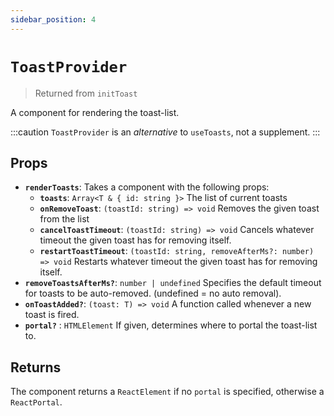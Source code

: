 ```yaml
---
sidebar_position: 4
---
```


# `ToastProvider`

> Returned from `initToast`

A component for rendering the toast-list.

:::caution
`ToastProvider` is an _alternative_ to `useToasts`, not a supplement.
:::

## Props

- **`renderToasts`**: Takes a component with the following props:
  - **`toasts`**: `Array<T & { id: string }>` The list of current toasts
  - **`onRemoveToast`**: `(toastId: string) => void` Removes the given toast from the list
  - **`cancelToastTimeout`**: `(toastId: string) => void` Cancels whatever timeout the given toast has for removing itself.
  - **`restartToastTimeout`**: `(toastId: string, removeAfterMs?: number) => void` Restarts whatever timeout the given toast has for removing itself.
- **`removeToastsAfterMs?`**: `number | undefined` Specifies the default timeout for toasts to be auto-removed. (undefined = no auto removal).
- **`onToastAdded?`**: `(toast: T) => void` A function called whenever a new toast is fired.
- **`portal?`** : `HTMLElement` If given, determines where to portal the toast-list to.

## Returns

The component returns a `ReactElement` if no `portal` is specified, otherwise a `ReactPortal`.
